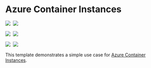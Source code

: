 # Azure Container Instances

<IMG SRC="https://azbotstorage.blob.core.windows.net/badges/101-aci-linuxcontainer-public-ip/PublicLastTestDate.svg" />&nbsp;
<IMG SRC="https://azbotstorage.blob.core.windows.net/badges/101-aci-linuxcontainer-public-ip/PublicDeployment.svg" />&nbsp;

<IMG SRC="https://azbotstorage.blob.core.windows.net/badges/101-aci-linuxcontainer-public-ip/FairfaxLastTestDate.svg" />&nbsp;
<IMG SRC="https://azbotstorage.blob.core.windows.net/badges/101-aci-linuxcontainer-public-ip/FairfaxDeployment.svg" />&nbsp;

<IMG SRC="https://azbotstorage.blob.core.windows.net/badges/101-aci-linuxcontainer-public-ip/BestPracticeResult.svg" />&nbsp;
<IMG SRC="https://azbotstorage.blob.core.windows.net/badges/101-aci-linuxcontainer-public-ip/CredScanResult.svg" />&nbsp;

This template demonstrates a simple use case for [Azure Container Instances](https://docs.microsoft.com/en-us/azure/container-instances/).
